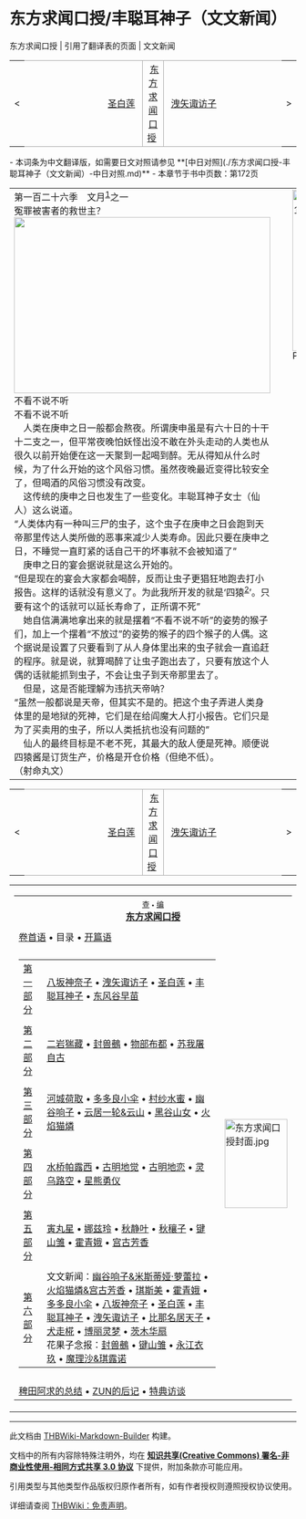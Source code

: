 # 东方求闻口授/丰聪耳神子（文文新闻）

<!-- source html: G:\repos\THBWiki-Markdown-Builder\THBWikiMarkdown\Temp\main\b\bd\ns0%3A%E4%B8%9C%E6%96%B9%E6%B1%82%E9%97%BB%E5%8F%A3%E6%8E%88%2F%E4%B8%B0%E8%81%AA%E8%80%B3%E7%A5%9E%E5%AD%90%EF%BC%88%E6%96%87%E6%96%87%E6%96%B0%E9%97%BB%EF%BC%89.html -->

东方求闻口授 | 引用了翻译表的页面 | 文文新闻

<center>

<table>
<tbody><tr>
<td>&lt;
</td>
<td style="border-top: 1px solid #aaaaaa; border-bottom: 1px solid #aaaaaa; width: 50%; text-align: right"><a href="./东方求闻口授-圣白莲（文文新闻）.md" title="东方求闻口授/圣白莲（文文新闻）">圣白莲</a>&#160;
</td>
<td style="text-align: center; border-left: 1px solid #aaaaaa; border-right: 1px solid #aaaaaa; border-top: 1px solid #aaaaaa; border-bottom: 1px solid #aaaaaa;">&#160;<a href="./东方求闻口授.md" title="东方求闻口授">东方求闻口授</a>&#160;
</td>
<td style="border-top: 1px solid #aaaaaa; border-bottom: 1px solid #aaaaaa; width: 50%; text-align: left">&#160;<a href="./东方求闻口授-洩矢诹访子（文文新闻）.md" title="东方求闻口授/洩矢诹访子（文文新闻）">洩矢诹访子</a>
</td>
<td>&gt;
</td></tr></tbody></table>

  
</center>
- 本词条为中文翻译版，如需要日文对照请参见 **[中日对照](./东方求闻口授-丰聪耳神子（文文新闻）-中日对照.md)** 
- 本章节于书中页数：第172页

  
  

  


<table><tbody><tr align="left" valign="top"><td style="min-width:200px;"><div class="tt-zhh tt-type-omake" lang="zh"><div class="poem">第一百二十六季　文月<sup id="cite_ref-1" class="reference"><a href="#cite_note-1">1</a></sup>之一</div></div><div class="tt-zhh tt-type-omake" lang="zh"><div class="poem">冤罪被害者的救世主？</div></div>
<div class="thumb tnone"><div class="thumbinner" style="width:452px;"><a href="./文件-东方求闻口授（插图172）.jpg.md" class="image"><img alt="" src="https://upload.thwiki.cc/thumb/9/9c/%E4%B8%9C%E6%96%B9%E6%B1%82%E9%97%BB%E5%8F%A3%E6%8E%88%EF%BC%88%E6%8F%92%E5%9B%BE172%EF%BC%89.jpg/450px-%E4%B8%9C%E6%96%B9%E6%B1%82%E9%97%BB%E5%8F%A3%E6%8E%88%EF%BC%88%E6%8F%92%E5%9B%BE172%EF%BC%89.jpg" decoding="async" loading="lazy" width="450" height="309" class="thumbimage" srcset="https://upload.thwiki.cc/thumb/9/9c/%E4%B8%9C%E6%96%B9%E6%B1%82%E9%97%BB%E5%8F%A3%E6%8E%88%EF%BC%88%E6%8F%92%E5%9B%BE172%EF%BC%89.jpg/675px-%E4%B8%9C%E6%96%B9%E6%B1%82%E9%97%BB%E5%8F%A3%E6%8E%88%EF%BC%88%E6%8F%92%E5%9B%BE172%EF%BC%89.jpg 1.5x, https://upload.thwiki.cc/thumb/9/9c/%E4%B8%9C%E6%96%B9%E6%B1%82%E9%97%BB%E5%8F%A3%E6%8E%88%EF%BC%88%E6%8F%92%E5%9B%BE172%EF%BC%89.jpg/900px-%E4%B8%9C%E6%96%B9%E6%B1%82%E9%97%BB%E5%8F%A3%E6%8E%88%EF%BC%88%E6%8F%92%E5%9B%BE172%EF%BC%89.jpg 2x" data-file-width="964" data-file-height="662"></a>  <div class="thumbcaption"><div class="magnify"><a href="./文件-东方求闻口授（插图172）.jpg.md" class="internal" title="放大"></a></div>不看不说不听</div></div></div>
<div class="tt-zhh tt-type-omake" lang="zh"><div class="poem">不看不说不听</div></div><div class="tt-zh tt-type-omake" lang="zh"><div class="poem">　人类在庚申之日一般都会熬夜。所谓庚申虽是有六十日的十干十二支之一，但平常夜晚怕妖怪出没不敢在外头走动的人类也从很久以前开始便在这一天聚到一起喝到醉。无从得知从什么时候，为了什么开始的这个风俗习惯。虽然夜晚最近变得比较安全了，但喝酒的风俗习惯没有改变。</div></div><div class="tt-zh tt-type-omake" lang="zh"><div class="poem">　这传统的庚申之日也发生了一些变化。丰聪耳神子女士（仙人）这么说道。</div></div><div class="tt-zh tt-type-omake" lang="zh"><div class="poem">“人类体内有一种叫三尸的虫子，这个虫子在庚申之日会跑到天帝那里传达人类所做的恶事来减少人类寿命。因此只要在庚申之日，不睡觉一直盯紧的话自己干的坏事就不会被知道了”</div></div><div class="tt-zh tt-type-omake" lang="zh"><div class="poem">　庚申之日的宴会据说就是这么开始的。</div></div><div class="tt-zh tt-type-omake" lang="zh"><div class="poem">“但是现在的宴会大家都会喝醉，反而让虫子更猖狂地跑去打小报告。这样的话就没有意义了。为此我所开发的就是‘四猿<sup id="cite_ref-2" class="reference"><a href="#cite_note-2">2</a></sup>’。只要有这个的话就可以延长寿命了，正所谓不死”</div></div><div class="tt-zh tt-type-omake" lang="zh"><div class="poem">　她自信满满地拿出来的就是摆着“不看不说不听”的姿势的猴子们，加上一个摆着“不放过”的姿势的猴子的四个猴子的人偶。这个据说是设置了只要看到了从人身体里出来的虫子就会一直追赶的程序。就是说，就算喝醉了让虫子跑出去了，只要有放这个人偶的话就能抓到虫子，不会让虫子到天帝那里去了。</div></div><div class="tt-zh tt-type-omake" lang="zh"><div class="poem">　但是，这是否能理解为违抗天帝呐？</div></div><div class="tt-zh tt-type-omake" lang="zh"><div class="poem">“虽然一般都说是天帝，但其实不是的。把这个虫子弄进人类身体里的是地狱的死神，它们是在给阎魔大人打小报告。它们只是为了买卖用的虫子，所以人类抵抗也没有问题的”</div></div><div class="tt-zh tt-type-omake" lang="zh"><div class="poem">　仙人的最终目标是不老不死，其最大的敌人便是死神。顺便说四猿酱是订货生产，价格是开仓价格（但绝不低）。</div></div><div class="tt-zhr tt-type-omake" lang="zh"><div class="poem">（射命丸文）</div></div></td><td width="200px"><div class="thumb infobox noclear" style="width:200px; margin:0 3px 0 1em;">
<div class="thumbinner" style="float:right">
<div class="thumbimage" style="margin: 0; padding: 0;"><a href="./文件-东方求闻口授（丰聪耳神子（文文新闻）1）.jpg.md" class="image" title="丰聪耳神子（文文新闻）1"><img alt="丰聪耳神子（文文新闻）1" src="https://upload.thwiki.cc/thumb/a/ae/%E4%B8%9C%E6%96%B9%E6%B1%82%E9%97%BB%E5%8F%A3%E6%8E%88%EF%BC%88%E4%B8%B0%E8%81%AA%E8%80%B3%E7%A5%9E%E5%AD%90%EF%BC%88%E6%96%87%E6%96%87%E6%96%B0%E9%97%BB%EF%BC%891%EF%BC%89.jpg/195px-%E4%B8%9C%E6%96%B9%E6%B1%82%E9%97%BB%E5%8F%A3%E6%8E%88%EF%BC%88%E4%B8%B0%E8%81%AA%E8%80%B3%E7%A5%9E%E5%AD%90%EF%BC%88%E6%96%87%E6%96%87%E6%96%B0%E9%97%BB%EF%BC%891%EF%BC%89.jpg" decoding="async" loading="lazy" width="195" height="283" srcset="https://upload.thwiki.cc/thumb/a/ae/%E4%B8%9C%E6%96%B9%E6%B1%82%E9%97%BB%E5%8F%A3%E6%8E%88%EF%BC%88%E4%B8%B0%E8%81%AA%E8%80%B3%E7%A5%9E%E5%AD%90%EF%BC%88%E6%96%87%E6%96%87%E6%96%B0%E9%97%BB%EF%BC%891%EF%BC%89.jpg/293px-%E4%B8%9C%E6%96%B9%E6%B1%82%E9%97%BB%E5%8F%A3%E6%8E%88%EF%BC%88%E4%B8%B0%E8%81%AA%E8%80%B3%E7%A5%9E%E5%AD%90%EF%BC%88%E6%96%87%E6%96%87%E6%96%B0%E9%97%BB%EF%BC%891%EF%BC%89.jpg 1.5x, https://upload.thwiki.cc/thumb/a/ae/%E4%B8%9C%E6%96%B9%E6%B1%82%E9%97%BB%E5%8F%A3%E6%8E%88%EF%BC%88%E4%B8%B0%E8%81%AA%E8%80%B3%E7%A5%9E%E5%AD%90%EF%BC%88%E6%96%87%E6%96%87%E6%96%B0%E9%97%BB%EF%BC%891%EF%BC%89.jpg/390px-%E4%B8%9C%E6%96%B9%E6%B1%82%E9%97%BB%E5%8F%A3%E6%8E%88%EF%BC%88%E4%B8%B0%E8%81%AA%E8%80%B3%E7%A5%9E%E5%AD%90%EF%BC%88%E6%96%87%E6%96%87%E6%96%B0%E9%97%BB%EF%BC%891%EF%BC%89.jpg 2x" data-file-width="1132" data-file-height="1643"></a></div><div class="thumbcaption" style="margin: 0 0 2px; padding: 0; line-height: 1.1em;">P172</div>
</div>
</div></td></tr></tbody></table>



[^cite_note-1]: 文月：日本历七月。

<center>

<table>
<tbody><tr>
<td>&lt;
</td>
<td style="border-top: 1px solid #aaaaaa; border-bottom: 1px solid #aaaaaa; width: 50%; text-align: right"><a href="./东方求闻口授-圣白莲（文文新闻）.md" title="东方求闻口授/圣白莲（文文新闻）">圣白莲</a>&#160;
</td>
<td style="text-align: center; border-left: 1px solid #aaaaaa; border-right: 1px solid #aaaaaa; border-top: 1px solid #aaaaaa; border-bottom: 1px solid #aaaaaa;">&#160;<a href="./东方求闻口授.md" title="东方求闻口授">东方求闻口授</a>&#160;
</td>
<td style="border-top: 1px solid #aaaaaa; border-bottom: 1px solid #aaaaaa; width: 50%; text-align: left">&#160;<a href="./东方求闻口授-洩矢诹访子（文文新闻）.md" title="东方求闻口授/洩矢诹访子（文文新闻）">洩矢诹访子</a>
</td>
<td>&gt;
</td></tr></tbody></table>

  
</center>
  
  

<table><tbody><tr><td><table cellspacing="0" class="nowraplinks mw-collapsible mw-collapsed" style="width:100%;;;"><tbody><tr><th style=";" colspan="3" class="navbox-title"><div class="navbar"><div class="noprint plainlinksneverexpand" style="background-color:transparent; padding:0; font-weight:normal; font-size:80%; white-space:nowrap;"><a href="./模板-东方求闻口授导航.md" title="模板:东方求闻口授导航"><span style=";;border:none;" title="查看这个模板">查</span></a>&#160;<span style="font-size:80%;">•</span>&#160;<a href="/index.php?title=%E6%A8%A1%E6%9D%BF:%E4%B8%9C%E6%96%B9%E6%B1%82%E9%97%BB%E5%8F%A3%E6%8E%88%E5%AF%BC%E8%88%AA&amp;action=edit"><span style=";;border:none;" title="您可以编辑这个模板。请在储存变更之前先预览">编</span></a></div></div><span><a href="./东方求闻口授.md" title="东方求闻口授">东方求闻口授</a></span></th></tr><tr><td></td></tr><tr><td class="navbox-abovebelow" style=";" colspan="3"><a href="./东方求闻口授-卷首语.md" title="东方求闻口授/卷首语">卷首语</a> &#8226; 目录 &#8226; <a href="./东方求闻口授-开篇语.md" title="东方求闻口授/开篇语">开篇语</a></td></tr><tr><td></td></tr><tr><td colspan="2" style=";;" class="navbox-list navbox-odd"><div></div><table cellspacing="0" class="nowraplinks navbox-subgroup" style="width:100%;;;;"><tbody><tr><td class="navbox-group" style=";;"><div><a href="./东方求闻口授-第一部分.md" title="东方求闻口授/第一部分">第一部分</a></div></td><td style=";;" class="navbox-list navbox-odd"><div><a href="./东方求闻口授-八坂神奈子.md" title="东方求闻口授/八坂神奈子">八坂神奈子</a> &#8226; <a href="./东方求闻口授-洩矢诹访子.md" title="东方求闻口授/洩矢诹访子">洩矢诹访子</a> &#8226; <a href="./东方求闻口授-圣白莲.md" title="东方求闻口授/圣白莲">圣白莲</a> &#8226; <a href="./东方求闻口授-丰聪耳神子.md" title="东方求闻口授/丰聪耳神子">丰聪耳神子</a> &#8226; <a href="./东方求闻口授-东风谷早苗.md" title="东方求闻口授/东风谷早苗">东风谷早苗</a></div></td></tr><tr><td></td></tr><tr><td class="navbox-group" style=";;"><div><a href="./东方求闻口授-第二部分.md" title="东方求闻口授/第二部分">第二部分</a></div></td><td style=";;" class="navbox-list navbox-even"><div><a href="./东方求闻口授-二岩猯藏.md" title="东方求闻口授/二岩猯藏">二岩猯藏</a> &#8226; <a href="./东方求闻口授-封兽鵺.md" title="东方求闻口授/封兽鵺">封兽鵺</a> &#8226; <a href="./东方求闻口授-物部布都.md" title="东方求闻口授/物部布都">物部布都</a> &#8226; <a href="./东方求闻口授-苏我屠自古.md" title="东方求闻口授/苏我屠自古">苏我屠自古</a></div></td></tr><tr><td></td></tr><tr><td class="navbox-group" style=";;"><div><a href="./东方求闻口授-第三部分.md" title="东方求闻口授/第三部分">第三部分</a></div></td><td style=";;" class="navbox-list navbox-odd"><div><a href="./东方求闻口授-河城荷取.md" title="东方求闻口授/河城荷取">河城荷取</a> &#8226; <a href="./东方求闻口授-多多良小伞.md" title="东方求闻口授/多多良小伞">多多良小伞</a> &#8226; <a href="./东方求闻口授-村纱水蜜.md" title="东方求闻口授/村纱水蜜">村纱水蜜</a> &#8226; <a href="./东方求闻口授-幽谷响子.md" title="东方求闻口授/幽谷响子">幽谷响子</a> &#8226; <a href="./东方求闻口授-云居一轮&云山.md" title="东方求闻口授/云居一轮&amp;云山">云居一轮&amp;云山</a> &#8226; <a href="./东方求闻口授-黑谷山女.md" title="东方求闻口授/黑谷山女">黑谷山女</a> &#8226; <a href="./东方求闻口授-火焰猫燐.md" title="东方求闻口授/火焰猫燐">火焰猫燐</a></div></td></tr><tr><td></td></tr><tr><td class="navbox-group" style=";;"><div><a href="./东方求闻口授-第四部分.md" title="东方求闻口授/第四部分">第四部分</a></div></td><td style=";;" class="navbox-list navbox-even"><div><a href="./东方求闻口授-水桥帕露西.md" title="东方求闻口授/水桥帕露西">水桥帕露西</a> &#8226; <a href="./东方求闻口授-古明地觉.md" title="东方求闻口授/古明地觉">古明地觉</a> &#8226; <a href="./东方求闻口授-古明地恋.md" title="东方求闻口授/古明地恋">古明地恋</a> &#8226; <a href="./东方求闻口授-灵乌路空.md" title="东方求闻口授/灵乌路空">灵乌路空</a> &#8226; <a href="./东方求闻口授-星熊勇仪.md" title="东方求闻口授/星熊勇仪">星熊勇仪</a></div></td></tr><tr><td></td></tr><tr><td class="navbox-group" style=";;"><div><a href="./东方求闻口授-第五部分.md" title="东方求闻口授/第五部分">第五部分</a></div></td><td style=";;" class="navbox-list navbox-odd"><div><a href="./东方求闻口授-寅丸星.md" title="东方求闻口授/寅丸星">寅丸星</a> &#8226; <a href="./东方求闻口授-娜兹玲.md" title="东方求闻口授/娜兹玲">娜兹玲</a> &#8226; <a href="./东方求闻口授-秋静叶.md" title="东方求闻口授/秋静叶">秋静叶</a> &#8226; <a href="./东方求闻口授-秋穰子.md" title="东方求闻口授/秋穰子">秋穰子</a> &#8226; <a href="./东方求闻口授-键山雏.md" title="东方求闻口授/键山雏">键山雏</a> &#8226; <a href="./东方求闻口授-霍青娥.md" title="东方求闻口授/霍青娥">霍青娥</a> &#8226; <a href="./东方求闻口授-宫古芳香.md" title="东方求闻口授/宫古芳香">宫古芳香</a></div></td></tr><tr><td></td></tr><tr><td class="navbox-group" style=";;"><div><a href="./东方求闻口授-第六部分.md" title="东方求闻口授/第六部分">第六部分</a></div></td><td style=";;" class="navbox-list navbox-even"><div>文文新闻：<a href="./东方求闻口授-文文新闻-幽谷响子&米斯蒂娅·萝蕾拉.md" class="mw-redirect" title="东方求闻口授/文文新闻/幽谷响子&amp;米斯蒂娅·萝蕾拉">幽谷响子&amp;米斯蒂娅·萝蕾拉</a>  &#8226; <a href="./东方求闻口授-文文新闻-火焰猫燐&宫古芳香.md" class="mw-redirect" title="东方求闻口授/文文新闻/火焰猫燐&amp;宫古芳香">火焰猫燐&amp;宫古芳香</a>  &#8226; <a href="./东方求闻口授-文文新闻-琪斯美.md" class="mw-redirect" title="东方求闻口授/文文新闻/琪斯美">琪斯美</a>  &#8226; <a href="./东方求闻口授-文文新闻-霍青娥.md" class="mw-redirect" title="东方求闻口授/文文新闻/霍青娥">霍青娥</a>  &#8226; <a href="./东方求闻口授-文文新闻-多多良小伞.md" class="mw-redirect" title="东方求闻口授/文文新闻/多多良小伞">多多良小伞</a>  &#8226; <a href="./东方求闻口授-文文新闻-八坂神奈子.md" class="mw-redirect" title="东方求闻口授/文文新闻/八坂神奈子">八坂神奈子</a>  &#8226; <a href="./东方求闻口授-文文新闻-圣白莲.md" class="mw-redirect" title="东方求闻口授/文文新闻/圣白莲">圣白莲</a>  &#8226; <a href="./东方求闻口授-文文新闻-丰聪耳神子.md" class="mw-redirect" title="东方求闻口授/文文新闻/丰聪耳神子">丰聪耳神子</a>  &#8226; <a href="./东方求闻口授-文文新闻-洩矢诹访子.md" class="mw-redirect" title="东方求闻口授/文文新闻/洩矢诹访子">洩矢诹访子</a>  &#8226; <a href="./东方求闻口授-文文新闻-比那名居天子.md" class="mw-redirect" title="东方求闻口授/文文新闻/比那名居天子">比那名居天子</a>  &#8226; <a href="./东方求闻口授-文文新闻-犬走椛.md" class="mw-redirect" title="东方求闻口授/文文新闻/犬走椛">犬走椛</a>  &#8226; <a href="./东方求闻口授-文文新闻-博丽灵梦.md" class="mw-redirect" title="东方求闻口授/文文新闻/博丽灵梦">博丽灵梦</a>  &#8226; <a href="./东方求闻口授-文文新闻-茨木华扇.md" class="mw-redirect" title="东方求闻口授/文文新闻/茨木华扇">茨木华扇</a> <br>
花果子念报：<a href="./东方求闻口授-花果子念报-封兽鵺.md" class="mw-redirect" title="东方求闻口授/花果子念报/封兽鵺">封兽鵺</a>  &#8226; <a href="./东方求闻口授-花果子念报-键山雏.md" class="mw-redirect" title="东方求闻口授/花果子念报/键山雏">键山雏</a>  &#8226; <a href="./东方求闻口授-花果子念报-永江衣玖.md" class="mw-redirect" title="东方求闻口授/花果子念报/永江衣玖">永江衣玖</a>  &#8226; <a href="./东方求闻口授-花果子念报-魔理沙&琪露诺.md" class="mw-redirect" title="东方求闻口授/花果子念报/魔理沙&amp;琪露诺">魔理沙&amp;琪露诺</a></div></td></tr></tbody></table><div></div></td><td class="navbox-image" style="" rowspan="1"><a href="./文件-东方求闻口授封面.jpg.md" class="image"><img alt="东方求闻口授封面.jpg" src="https://upload.thwiki.cc/thumb/4/43/%E4%B8%9C%E6%96%B9%E6%B1%82%E9%97%BB%E5%8F%A3%E6%8E%88%E5%B0%81%E9%9D%A2.jpg/110px-%E4%B8%9C%E6%96%B9%E6%B1%82%E9%97%BB%E5%8F%A3%E6%8E%88%E5%B0%81%E9%9D%A2.jpg" decoding="async" loading="lazy" width="110" height="156" srcset="https://upload.thwiki.cc/thumb/4/43/%E4%B8%9C%E6%96%B9%E6%B1%82%E9%97%BB%E5%8F%A3%E6%8E%88%E5%B0%81%E9%9D%A2.jpg/165px-%E4%B8%9C%E6%96%B9%E6%B1%82%E9%97%BB%E5%8F%A3%E6%8E%88%E5%B0%81%E9%9D%A2.jpg 1.5x, https://upload.thwiki.cc/thumb/4/43/%E4%B8%9C%E6%96%B9%E6%B1%82%E9%97%BB%E5%8F%A3%E6%8E%88%E5%B0%81%E9%9D%A2.jpg/220px-%E4%B8%9C%E6%96%B9%E6%B1%82%E9%97%BB%E5%8F%A3%E6%8E%88%E5%B0%81%E9%9D%A2.jpg 2x" data-file-width="1806" data-file-height="2560"></a></td></tr><tr><td></td></tr><tr><td class="navbox-abovebelow" style=";" colspan="3"><a href="./东方求闻口授-稗田阿求的总结.md" title="东方求闻口授/稗田阿求的总结">稗田阿求的总结</a> &#8226; <a href="./东方求闻口授-ZUN的后记.md" title="东方求闻口授/ZUN的后记">ZUN的后记</a> &#8226; <a href="./东方求闻口授-特典访谈.md" title="东方求闻口授/特典访谈">特典访谈</a></td></tr></tbody></table></td></tr></tbody></table>






---

此文档由 [THBWiki-Markdown-Builder](https://github.com/Delsin-Yu/THBWiki-Markdown-Builder) 构建。

文档中的所有内容除特殊注明外，均在 [**知识共享(Creative Commons) 署名-非商业性使用-相同方式共享 3.0 协议**](https://creativecommons.org/licenses/by-sa/3.0/deed.zh-hans) 下提供，附加条款亦可能应用。

引用类型与其他类型作品版权归原作者所有，如有作者授权则遵照授权协议使用。

详细请查阅 [THBWiki：免责声明](https://thbwiki.cc/THBWiki:%E5%85%8D%E8%B4%A3%E5%A3%B0%E6%98%8E)。

